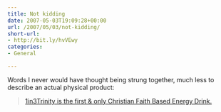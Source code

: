 ```yaml
---
title: Not kidding
date: 2007-05-03T19:09:28+00:00
url: /2007/05/03/not-kidding/
short-url:
- http://bit.ly/hvVEwy
categories:
- General

---
```

<div class='microid-mailto+http:sha1:613886280bf0fe549d88ca5ec3d63f9084efe180'>

Words I never would have thought being strung together, much less to describe an actual physical product:
<blockquote>

<a href="http://www.bevnet.com/reviews/1in3trinity/">1in3Trinity is the first & only Christian Faith Based Energy Drink.</a>

</blockquote>
